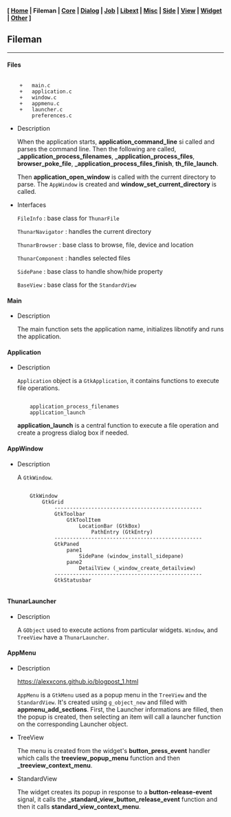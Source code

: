 <link href="../style.css" rel="stylesheet"></link>

**[ [Home](../index.html) | Fileman | [Core](01-core.html) | [Dialog](02-dialog.html) | [Job](03-job.html) | [Libext](04-libext.html) | [Misc](05-misc.html) | [Side](06-side.html) | [View](07-view.html) | [Widget](08-widget.html) | [Other](99-other.html) ]**

## Fileman

---

#### Files

```

    +   main.c
    +   application.c
    +   window.c
    +   appmenu.c
    +   launcher.c
        preferences.c

```

* Description
    
    When the application starts, **application_command_line** si called and
    parses the command line. Then the following are called,
    **_application_process_filenames**, **_application_process_files**,
    **browser_poke_file**, **_application_process_files_finish**,
    **th_file_launch**.
    
    Then **application_open_window** is called with the current directory
    to parse. The `AppWindow` is created and **window_set_current_directory**
    is called.

* Interfaces
    
    `FileInfo` : base class for `ThunarFile`
    
    `ThunarNavigator` : handles the current directory
    
    `ThunarBrowser` : base class to browse, file, device and location
    
    `ThunarComponent` : handles selected files
    
    `SidePane` : base class to handle show/hide property
    
    `BaseView` : base class for the `StandardView`
    

#### Main

* Description

    The main function sets the application name, initializes libnotify and
    runs the application.


#### Application
    
* Description

    `Application` object is a `GtkApplication`, it contains functions to
    execute file operations.
    
    ```
    
        application_process_filenames
        application_launch
    
    ```
    
    **application_launch** is a central function to execute a file operation
    and create a progress dialog box if needed.
    

#### AppWindow

* Description

    A `GtkWindow`.
    
    ```
    
        GtkWindow
            GtkGrid
                ------------------------------------------------
                GtkToolbar
                    GtkToolItem
                        LocationBar (GtkBox)
                            PathEntry (GtkEntry)
                ------------------------------------------------
                GtkPaned
                    pane1
                        SidePane (window_install_sidepane)
                    pane2
                        DetailView (_window_create_detailview)
                ------------------------------------------------
                GtkStatusbar
            
    ```


#### ThunarLauncher

* Description
    
    A `GObject` used to execute actions from particular widgets. `Window`,
    and `TreeView` have a `ThunarLauncher`.


#### AppMenu

* Description
    
    https://alexxcons.github.io/blogpost_1.html  

    `AppMenu` is a `GtkMenu` used as a popup menu in the `TreeView` and the
    `StandardView`. It's created using `g_object_new` and filled with
    **appmenu_add_sections**. First, the Launcher informations are filled,
    then the popup is created, then selecting an item will call a launcher
    function on the corresponding Launcher object.

* TreeView
    
    The menu is created from the widget's **button_press_event** handler
    which calls the **treeview_popup_menu** function and then
    **_treeview_context_menu**.
    
* StandardView

    The widget creates its popup in response to a **button-release-event**
    signal, it calls the **_standard_view_button_release_event** function and
    then it calls **standard_view_context_menu**.

<br>


